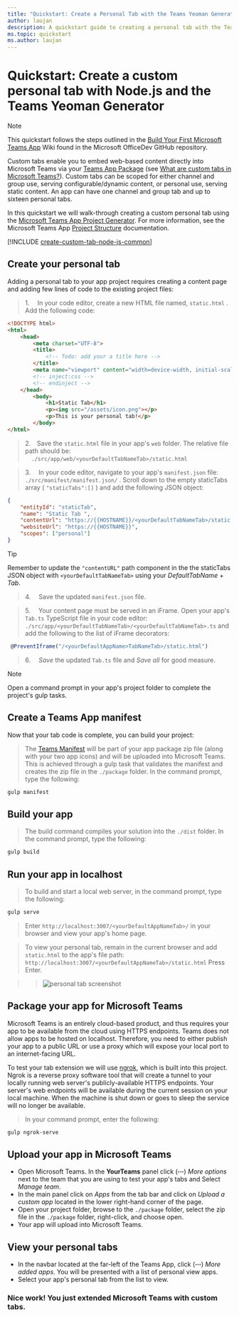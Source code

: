 ```yaml
---
title: "Quickstart: Create a Personal Tab with the Teams Yeoman Generator"
author: laujan 
description: A quickstart guide to creating a personal tab with the Teams Yeoman Generator. 
ms.topic: quickstart 
ms.author: laujan
---
```

# Quickstart: Create a custom personal tab with Node.js and the Teams Yeoman Generator

>[!NOTE]
>This quickstart follows the steps outlined in the [Build Your First Microsoft Teams App](/OfficeDev/generator-teams/wiki/Build-Your-First-Microsoft-Teams-App) Wiki found in the Microsoft OfficeDev GitHub repository.

Custom tabs enable you to embed web-based content directly into Microsoft Teams via your [Teams App Package](/msteams-platform/_old/concepts/apps/apps-package.md) (see [What are custom tabs in Microsoft Teams?](/msteams-platform/tabs/what-are-custom-tabs.md)). Custom tabs can be scoped for either channel and group use, serving configurable/dynamic content, or personal use, serving static content. An app can have one channel and group tab and up to sixteen personal tabs.

In this quickstart we will walk-through creating a custom personal tab using the [Microsoft Teams App Project Generator](/OfficeDev/generator-teams). For more information, see the Microsoft Teams App [Project Structure](/OfficeDev/generator-teams/wiki/Project-Structure) documentation.

[!INCLUDE [create-custom-tab-node-js-common](../../includes/create-custom-tab-node-js-common.md)]

## Create your personal tab

Adding a personal tab to your app project requires creating a content page and adding few lines of code to the existing project files:

> 1.&emsp; In your code editor, create a new HTML file named, `static.html` .  Add the following code:

```html
<!DOCTYPE html>
<html>
    <head>
        <meta charset="UTF-8">
        <title>
            <!-- Todo: add your a title here -->
        </title>
        <meta name="viewport" content="width=device-width, initial-scale=1.0">
        <!-- inject:css -->
        <!-- endinject -->
    </head>
        <body>
            <h1>Static Tab</h1>
            <p><img src="/assets/icon.png"></p>
            <p>This is your personal tab!</p>
        </body>
</html>

```

> 2.&emsp;Save the `static.html` file in your app's `web` folder. The relative file path should be: <br>&emsp;`./src/app/web/<yourDefaultTabNameTab>/static.html`<br>

> 3.&emsp; In your code editor, navigate to your app's `manifest.json` file: `./src/manifest/manifest.json/` . Scroll down to the empty staticTabs array ( `"staticTabs":[]` ) and add the following JSON object:

```json
{
    "entityId": "staticTab",
    "name": "Static Tab ",
    "contentUrl": "https://{{HOSTNAME}}/<yourDefaultTabNameTab>/static.html",
    "websiteUrl": "https://{{HOSTNAME}}",
    "scopes": ["personal"]
}

```

> [!TIP]
> Remember to update the `"contentURL"` path component in the the staticTabs JSON object with `<yourDefaultTabNameTab>` using your *DefaultTabName* + *Tab*.

> 4.&emsp; Save the updated `manifest.json` file.

> 5.&emsp; Your content page must be served in an iFrame. Open your app's `Tab.ts` TypeScript file in your code editor: `./src/app/<yourDefaultTabNameTab>/<yourDefaultTabNameTab>.ts` and add the following to the list of iFrame decorators:

```typescript
 @PreventIframe("/<yourDefaultAppName>TabNameTab>/static.html")
```

> 6.&emsp; *Save* the updated `Tab.ts` file and *Save all* for good measure.

> [!NOTE]
> Open a command prompt in your app's project folder to complete the project's gulp tasks.

## Create a Teams App manifest

Now that your tab code is complete, you can build your project:
>The [Teams Manifest](foo.md) will be part of your app package zip file (along with your two app icons) and will be uploaded into Microsoft Teams. This is achieved through a gulp task that validates the manifest and creates the zip file in the `./package` folder. In the command prompt, type the following:

```bash
gulp manifest
```

## Build your app

>The build command compiles your solution into the `./dist` folder. In the command prompt, type the following:

```bash
gulp build
```

## Run your app in localhost

>To build and start a local web server, in the command prompt, type the following:

```bash
gulp serve
```

>Enter `http://localhost:3007/<yourDefaultAppNameTab>/` in your browser and view your app's home page.

>To view your personal tab, remain in the current browser and add `static.html` to the app's file path: `http://localhost:3007/<yourDefaultAppNameTab>/static.html` Press Enter.<br>

>>![personal tab screenshot](/microsoftteams/platform/assets/personalTab.PNG)

## Package your app for Microsoft Teams

Microsoft Teams is an entirely cloud-based product, and thus requires your app to be available from the cloud using HTTPS endpoints. Teams does not allow apps to be hosted on localhost. Therefore, you need to either publish your app to a public URL or use a proxy which will expose your local port to an internet-facing URL.

To test your tab extension we will use [ngrok](https://ngrok.com/docs), which is built into this project. Ngrok is a reverse proxy software tool that will create a tunnel to your locally running web server's publicly-available HTTPS endpoints. Your server's web endpoints will be available during the current session on your local machine. When the machine is shut down or goes to sleep the service will no longer be available.

>In your command prompt, enter the following:

```bash
gulp ngrok-serve
```

## Upload your app in Microsoft Teams

- Open Microsoft Teams. In the **YourTeams** panel click (**&#8943;**) *More options* next to the team that you are using to test your app's tabs and Select *Manage team*. 
- In the main panel click on *Apps* from the tab bar and click on *Upload a custom app* located in the lower right-hand corner of the page. 
- Open your project folder, browse to the `./package` folder, select the zip file in the `./package` folder, right-click, and choose open. 
- Your app will upload into Microsoft Teams.

## View your personal tabs

- In the navbar located at the far-left of the Teams App, click (**&#8943;**) *More added apps*. You will be presented with a list of personal view apps.
- Select your app's personal tab from the list to view.

### Nice work! You just extended Microsoft Teams with custom tabs.
